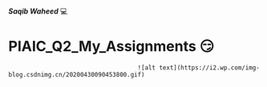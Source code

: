 
***Saqib Waheed*** :computer:

# PIAIC_Q2_My_Assignments :smirk:

                                        ![alt text](https://i2.wp.com/img-blog.csdnimg.cn/20200430090453800.gif)


